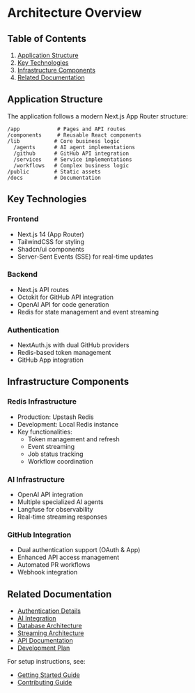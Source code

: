 # Architecture Overview

## Table of Contents

1. [Application Structure](#application-structure)
2. [Key Technologies](#key-technologies)
3. [Infrastructure Components](#infrastructure-components)
4. [Related Documentation](#related-documentation)

## Application Structure

The application follows a modern Next.js App Router structure:

```
/app            # Pages and API routes
/components     # Reusable React components
/lib           # Core business logic
  /agents      # AI agent implementations
  /github      # GitHub API integration
  /services    # Service implementations
  /workflows   # Complex business logic
/public        # Static assets
/docs          # Documentation
```

## Key Technologies

### Frontend

- Next.js 14 (App Router)
- TailwindCSS for styling
- Shadcn/ui components
- Server-Sent Events (SSE) for real-time updates

### Backend

- Next.js API routes
- Octokit for GitHub API integration
- OpenAI API for code generation
- Redis for state management and event streaming

### Authentication

- NextAuth.js with dual GitHub providers
- Redis-based token management
- GitHub App integration

## Infrastructure Components

### Redis Infrastructure

- Production: Upstash Redis
- Development: Local Redis instance
- Key functionalities:
  - Token management and refresh
  - Event streaming
  - Job status tracking
  - Workflow coordination

### AI Infrastructure

- OpenAI API integration
- Multiple specialized AI agents
- Langfuse for observability
- Real-time streaming responses

### GitHub Integration

- Dual authentication support (OAuth & App)
- Enhanced API access management
- Automated PR workflows
- Webhook integration

## Related Documentation

- [Authentication Details](authentication.md)
- [AI Integration](ai-integration.md)
- [Database Architecture](database-architecture.md)
- [Streaming Architecture](streaming-architecture.md)
- [API Documentation](../api/README.md)
- [Development Plan](development-plan.md)

For setup instructions, see:

- [Getting Started Guide](../setup/getting-started.md)
- [Contributing Guide](contributing.md)
